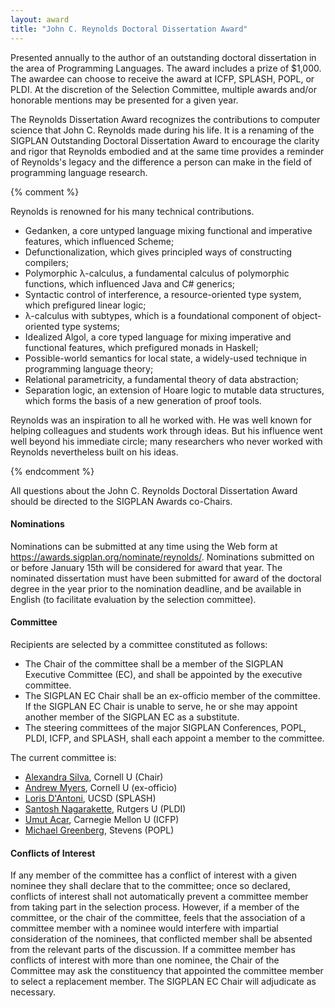 ```yaml
---
layout: award
title: "John C. Reynolds Doctoral Dissertation Award"
---
```


Presented annually to the author of an outstanding doctoral
dissertation in the area of Programming Languages. The award includes
a prize of $1,000. The awardee can choose to receive the award at
ICFP, SPLASH, POPL, or PLDI. At the discretion of the Selection
Committee, multiple awards and/or honorable mentions may be presented
for a given year.

The Reynolds Dissertation Award recognizes the contributions to
computer science that John C. Reynolds made during his life. It is a
renaming of the SIGPLAN Outstanding Doctoral Dissertation Award to
encourage the clarity and rigor that Reynolds embodied and at the same
time provides a reminder of Reynolds's legacy and the difference a
person can make in the field of programming language research.

{% comment %}

Reynolds is renowned for his many technical contributions.

 * Gedanken, a core untyped language mixing functional and imperative features, which influenced Scheme;
 * Defunctionalization, which gives principled ways of constructing compilers;
 * Polymorphic λ-calculus, a fundamental calculus of polymorphic functions, which influenced Java and C# generics;
 * Syntactic control of interference, a resource-oriented type system, which prefigured linear logic;
 * λ-calculus with subtypes, which is a foundational component of object-oriented type systems;
 * Idealized Algol, a core typed language for mixing imperative and functional features, which prefigured monads in Haskell;
 * Possible-world semantics for local state, a widely-used technique in programming language theory;
 * Relational parametricity, a fundamental theory of data abstraction;
 * Separation logic, an extension of Hoare logic to mutable data structures, which forms the basis of a new generation of proof tools.

Reynolds was an inspiration to all he worked with. He was well known
for helping colleagues and students work through ideas. But his
influence went well beyond his immediate circle; many researchers who
never worked with Reynolds nevertheless built on his ideas.

{% endcomment %}

All questions about the John C. Reynolds Doctoral Dissertation Award
should be directed to the SIGPLAN Awards co-Chairs.

#### Nominations

Nominations can be submitted at any time using the Web form at
<https://awards.sigplan.org/nominate/reynolds/>. Nominations submitted
on or before January 15th will be considered for award that year.  The
nominated dissertation must have been submitted for award of the
doctoral degree in the year prior to the nomination deadline, and be
available in English (to facilitate evaluation by the selection
committee).

#### Committee

Recipients are selected by a committee constituted as follows:
* The Chair of the committee shall be a member of the SIGPLAN
  Executive Committee (EC), and shall be appointed by the executive
  committee.
* The SIGPLAN EC Chair shall be an ex-officio member of the committee.
  If the SIGPLAN EC Chair is unable to serve, he or she may appoint
  another member of the SIGPLAN EC as a substitute.
* The steering committees of the major SIGPLAN Conferences, POPL,
  PLDI, ICFP, and SPLASH, shall each appoint a member to the
  committee.

The current committee is:
* [Alexandra Silva](https://alexandrasilva.org/#/main.html), Cornell U (Chair)
* [Andrew Myers](https://www.cs.cornell.edu/andru/), Cornell U (ex-officio)
* [Loris D'Antoni](https://cseweb.ucsd.edu/~ldantoni/), UCSD (SPLASH)
* [Santosh Nagarakette](https://people.cs.rutgers.edu/~santosh.nagarakatte/), Rutgers U (PLDI)
* [Umut Acar](https://www.umut-acar.org/), Carnegie Mellon U (ICFP)
* [Michael Greenberg](https://www.stevens.edu/profile/mgreenbe), Stevens (POPL)

#### Conflicts of Interest

If any member of the committee has a conflict of interest with a given
nominee they shall declare that to the committee; once so declared,
conflicts of interest shall not automatically prevent a committee
member from taking part in the selection process. However, if a member
of the committee, or the chair of the committee, feels that the
association of a committee member with a nominee would interfere with
impartial consideration of the nominees, that conflicted member shall
be absented from the relevant parts of the discussion. If a committee
member has conflicts of interest with more than one nominee, the Chair
of the Committee may ask the constituency that appointed the committee
member to select a replacement member.  The SIGPLAN EC Chair will
adjudicate as necessary.
